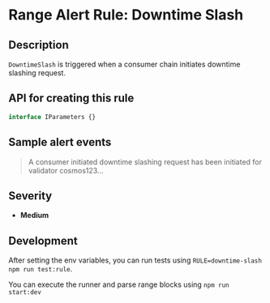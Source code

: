 # Range Alert Rule: Downtime Slash

## Description

`DowntimeSlash` is triggered when a consumer chain initiates downtime slashing request.

## API for creating this rule

```typescript
interface IParameters {}
```

## Sample alert events

> A consumer initiated downtime slashing request has been initiated for validator cosmos123...

## Severity

- **Medium**

## Development

After setting the env variables, you can run tests using `RULE=downtime-slash npm run test:rule`.

You can execute the runner and parse range blocks using `npm run start:dev`
